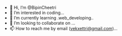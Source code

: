 - 👋 Hi, I’m @BipinCheetri
- 👀 I’m interested in coding...
- 🌱 I’m currently learning .web_developing..
- 💞️ I’m looking to collaborate on ...
- 📫 How to reach me by email (vekxettri@gmail.com)...

<!---
BipinCheetri/BipinCheetri is a ✨ special ✨ repository because its `README.md` (this file) appears on your GitHub profile.
You can click the Preview link to take a look at your changes.
--->
